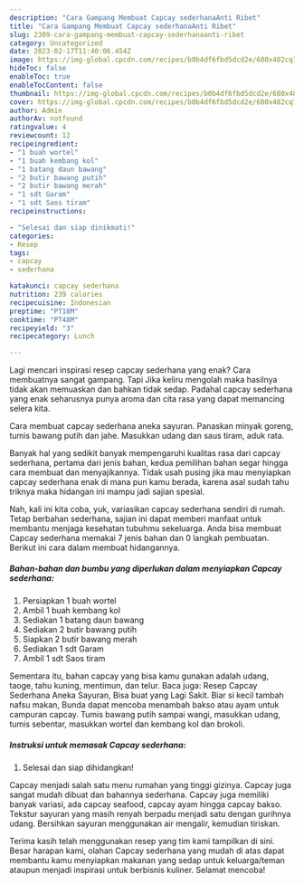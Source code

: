 ```yaml
---
description: "Cara Gampang Membuat Capcay sederhanaAnti Ribet"
title: "Cara Gampang Membuat Capcay sederhanaAnti Ribet"
slug: 2309-cara-gampang-membuat-capcay-sederhanaanti-ribet
category: Uncategorized
date: 2023-02-17T11:40:06.454Z
image: https://img-global.cpcdn.com/recipes/b0b4df6fbd5dcd2e/680x482cq70/capcay-sederhana-foto-resep-utama.jpg
hideToc: false
enableToc: true
enableTocContent: false
thumbnail: https://img-global.cpcdn.com/recipes/b0b4df6fbd5dcd2e/680x482cq70/capcay-sederhana-foto-resep-utama.jpg
cover: https://img-global.cpcdn.com/recipes/b0b4df6fbd5dcd2e/680x482cq70/capcay-sederhana-foto-resep-utama.jpg
author: Admin
authorAv: notfound
ratingvalue: 4
reviewcount: 12
recipeingredient:
- "1 buah wortel"
- "1 buah kembang kol"
- "1 batang daun bawang"
- "2 butir bawang putih"
- "2 butir bawang merah"
- "1 sdt Garam"
- "1 sdt Saos tiram"
recipeinstructions:

- "Selesai dan siap dinikmati!"
categories:
- Resep
tags:
- capcay
- sederhana

katakunci: capcay sederhana 
nutrition: 239 calories
recipecuisine: Indonesian
preptime: "PT18M"
cooktime: "PT48M"
recipeyield: "3"
recipecategory: Lunch

---
```



Lagi mencari inspirasi resep capcay sederhana yang enak? Cara membuatnya sangat gampang. Tapi Jika keliru mengolah maka hasilnya tidak akan memuaskan dan bahkan tidak sedap. Padahal capcay sederhana yang enak seharusnya punya aroma dan cita rasa yang dapat memancing selera kita.


Cara membuat capcay sederhana aneka sayuran. Panaskan minyak goreng, tumis bawang putih dan jahe. Masukkan udang dan saus tiram, aduk rata.

Banyak hal yang sedikit banyak mempengaruhi kualitas rasa dari capcay sederhana, pertama dari jenis bahan, kedua pemilihan bahan segar hingga cara membuat dan menyajikannya. Tidak usah pusing jika mau menyiapkan capcay sederhana enak di mana pun kamu berada, karena asal sudah tahu triknya maka hidangan ini mampu jadi sajian spesial.


Nah, kali ini kita coba, yuk, variasikan capcay sederhana sendiri di rumah. Tetap berbahan sederhana, sajian ini dapat memberi manfaat untuk membantu menjaga kesehatan tubuhmu sekeluarga. Anda bisa membuat Capcay sederhana memakai 7 jenis bahan dan 0 langkah pembuatan. Berikut ini cara dalam membuat hidangannya.

<!--inarticleads1-->

##### Bahan-bahan dan bumbu yang diperlukan dalam menyiapkan Capcay sederhana:

1. Persiapkan 1 buah wortel
1. Ambil 1 buah kembang kol
1. Sediakan 1 batang daun bawang
1. Sediakan 2 butir bawang putih
1. Siapkan 2 butir bawang merah
1. Sediakan 1 sdt Garam
1. Ambil 1 sdt Saos tiram


Sementara itu, bahan capcay yang bisa kamu gunakan adalah udang, taoge, tahu kuning, mentimun, dan telur. Baca juga: Resep Capcay Sederhana Aneka Sayuran, Bisa buat yang Lagi Sakit. Biar si kecil tambah nafsu makan, Bunda dapat mencoba menambah bakso atau ayam untuk campuran capcay. Tumis bawang putih sampai wangi, masukkan udang, tumis sebentar, masukkan wortel dan kembang kol dan brokoli. 

<!--inarticleads2-->

##### Instruksi untuk memasak Capcay sederhana:


1. Selesai dan siap dihidangkan!

Capcay menjadi salah satu menu rumahan yang tinggi gizinya. Capcay juga sangat mudah dibuat dan bahannya sederhana. Capcay juga memiliki banyak variasi, ada capcay seafood, capcay ayam hingga capcay bakso. Tekstur sayuran yang masih renyah berpadu menjadi satu dengan gurihnya udang. Bersihkan sayuran menggunakan air mengalir, kemudian tiriskan. 

Terima kasih telah menggunakan resep yang tim kami tampilkan di sini. Besar harapan kami, olahan Capcay sederhana yang mudah di atas dapat membantu kamu menyiapkan makanan yang sedap untuk keluarga/teman ataupun menjadi inspirasi untuk berbisnis kuliner. Selamat mencoba!
